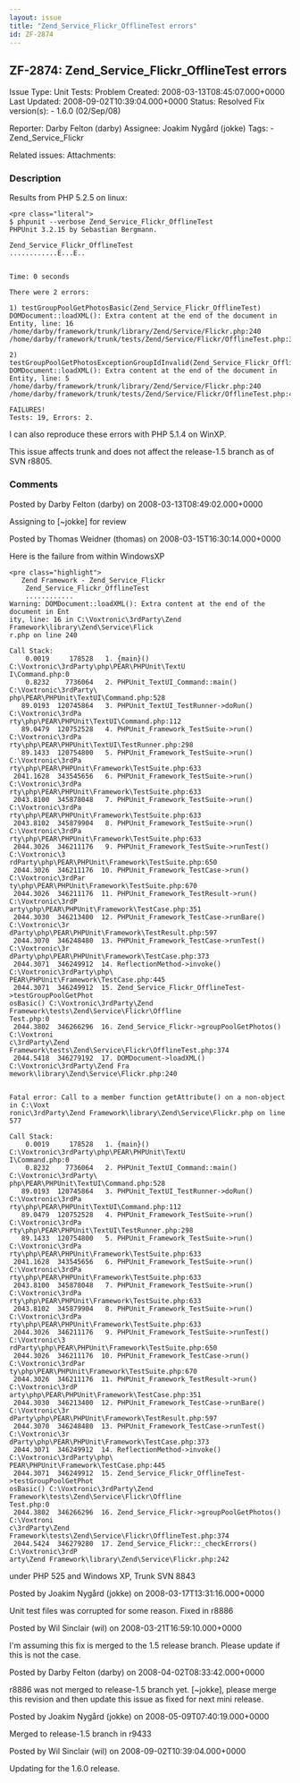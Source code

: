 ```yaml
---
layout: issue
title: "Zend_Service_Flickr_OfflineTest errors"
id: ZF-2874
---
```


ZF-2874: Zend\_Service\_Flickr\_OfflineTest errors
--------------------------------------------------

 Issue Type: Unit Tests: Problem Created: 2008-03-13T08:45:07.000+0000 Last Updated: 2008-09-02T10:39:04.000+0000 Status: Resolved Fix version(s): - 1.6.0 (02/Sep/08)
 
 Reporter:  Darby Felton (darby)  Assignee:  Joakim Nygård (jokke)  Tags: - Zend\_Service\_Flickr
 
 Related issues: 
 Attachments: 
### Description

Results from PHP 5.2.5 on linux:

 
    <pre class="literal">
    $ phpunit --verbose Zend_Service_Flickr_OfflineTest
    PHPUnit 3.2.15 by Sebastian Bergmann.
    
    Zend_Service_Flickr_OfflineTest
    ............E...E..
    
    
    Time: 0 seconds
    
    There were 2 errors:
    
    1) testGroupPoolGetPhotosBasic(Zend_Service_Flickr_OfflineTest)
    DOMDocument::loadXML(): Extra content at the end of the document in Entity, line: 16
    /home/darby/framework/trunk/library/Zend/Service/Flickr.php:240
    /home/darby/framework/trunk/tests/Zend/Service/Flickr/OfflineTest.php:374
    
    2) testGroupPoolGetPhotosExceptionGroupIdInvalid(Zend_Service_Flickr_OfflineTest)
    DOMDocument::loadXML(): Extra content at the end of the document in Entity, line: 5
    /home/darby/framework/trunk/library/Zend/Service/Flickr.php:240
    /home/darby/framework/trunk/tests/Zend/Service/Flickr/OfflineTest.php:485
    
    FAILURES!
    Tests: 19, Errors: 2.


I can also reproduce these errors with PHP 5.1.4 on WinXP.

This issue affects trunk and does not affect the release-1.5 branch as of SVN r8805.

 

 

### Comments

Posted by Darby Felton (darby) on 2008-03-13T08:49:02.000+0000

Assigning to [~jokke] for review

 

 

Posted by Thomas Weidner (thomas) on 2008-03-15T16:30:14.000+0000

Here is the failure from within WindowsXP

 
    <pre class="highlight">
       Zend Framework - Zend_Service_Flickr
        Zend_Service_Flickr_OfflineTest
        ............
    Warning: DOMDocument::loadXML(): Extra content at the end of the document in Ent
    ity, line: 16 in C:\Voxtronic\3rdParty\Zend Framework\library\Zend\Service\Flick
    r.php on line 240
    
    Call Stack:
        0.0019     178528   1. {main}() C:\Voxtronic\3rdParty\php\PEAR\PHPUnit\TextU
    I\Command.php:0
        0.8232    7736064   2. PHPUnit_TextUI_Command::main() C:\Voxtronic\3rdParty\
    php\PEAR\PHPUnit\TextUI\Command.php:528
       89.0193  120745864   3. PHPUnit_TextUI_TestRunner->doRun() C:\Voxtronic\3rdPa
    rty\php\PEAR\PHPUnit\TextUI\Command.php:112
       89.0479  120752528   4. PHPUnit_Framework_TestSuite->run() C:\Voxtronic\3rdPa
    rty\php\PEAR\PHPUnit\TextUI\TestRunner.php:298
       89.1433  120754800   5. PHPUnit_Framework_TestSuite->run() C:\Voxtronic\3rdPa
    rty\php\PEAR\PHPUnit\Framework\TestSuite.php:633
     2041.1628  343545656   6. PHPUnit_Framework_TestSuite->run() C:\Voxtronic\3rdPa
    rty\php\PEAR\PHPUnit\Framework\TestSuite.php:633
     2043.8100  345878048   7. PHPUnit_Framework_TestSuite->run() C:\Voxtronic\3rdPa
    rty\php\PEAR\PHPUnit\Framework\TestSuite.php:633
     2043.8102  345879904   8. PHPUnit_Framework_TestSuite->run() C:\Voxtronic\3rdPa
    rty\php\PEAR\PHPUnit\Framework\TestSuite.php:633
     2044.3026  346211176   9. PHPUnit_Framework_TestSuite->runTest() C:\Voxtronic\3
    rdParty\php\PEAR\PHPUnit\Framework\TestSuite.php:650
     2044.3026  346211176  10. PHPUnit_Framework_TestCase->run() C:\Voxtronic\3rdPar
    ty\php\PEAR\PHPUnit\Framework\TestSuite.php:670
     2044.3026  346211176  11. PHPUnit_Framework_TestResult->run() C:\Voxtronic\3rdP
    arty\php\PEAR\PHPUnit\Framework\TestCase.php:351
     2044.3030  346213400  12. PHPUnit_Framework_TestCase->runBare() C:\Voxtronic\3r
    dParty\php\PEAR\PHPUnit\Framework\TestResult.php:597
     2044.3070  346248480  13. PHPUnit_Framework_TestCase->runTest() C:\Voxtronic\3r
    dParty\php\PEAR\PHPUnit\Framework\TestCase.php:373
     2044.3071  346249912  14. ReflectionMethod->invoke() C:\Voxtronic\3rdParty\php\
    PEAR\PHPUnit\Framework\TestCase.php:445
     2044.3071  346249912  15. Zend_Service_Flickr_OfflineTest->testGroupPoolGetPhot
    osBasic() C:\Voxtronic\3rdParty\Zend Framework\tests\Zend\Service\Flickr\Offline
    Test.php:0
     2044.3802  346266296  16. Zend_Service_Flickr->groupPoolGetPhotos() C:\Voxtroni
    c\3rdParty\Zend Framework\tests\Zend\Service\Flickr\OfflineTest.php:374
     2044.5418  346279192  17. DOMDocument->loadXML() C:\Voxtronic\3rdParty\Zend Fra
    mework\library\Zend\Service\Flickr.php:240
    
    
    Fatal error: Call to a member function getAttribute() on a non-object in C:\Voxt
    ronic\3rdParty\Zend Framework\library\Zend\Service\Flickr.php on line 577
    
    Call Stack:
        0.0019     178528   1. {main}() C:\Voxtronic\3rdParty\php\PEAR\PHPUnit\TextU
    I\Command.php:0
        0.8232    7736064   2. PHPUnit_TextUI_Command::main() C:\Voxtronic\3rdParty\
    php\PEAR\PHPUnit\TextUI\Command.php:528
       89.0193  120745864   3. PHPUnit_TextUI_TestRunner->doRun() C:\Voxtronic\3rdPa
    rty\php\PEAR\PHPUnit\TextUI\Command.php:112
       89.0479  120752528   4. PHPUnit_Framework_TestSuite->run() C:\Voxtronic\3rdPa
    rty\php\PEAR\PHPUnit\TextUI\TestRunner.php:298
       89.1433  120754800   5. PHPUnit_Framework_TestSuite->run() C:\Voxtronic\3rdPa
    rty\php\PEAR\PHPUnit\Framework\TestSuite.php:633
     2041.1628  343545656   6. PHPUnit_Framework_TestSuite->run() C:\Voxtronic\3rdPa
    rty\php\PEAR\PHPUnit\Framework\TestSuite.php:633
     2043.8100  345878048   7. PHPUnit_Framework_TestSuite->run() C:\Voxtronic\3rdPa
    rty\php\PEAR\PHPUnit\Framework\TestSuite.php:633
     2043.8102  345879904   8. PHPUnit_Framework_TestSuite->run() C:\Voxtronic\3rdPa
    rty\php\PEAR\PHPUnit\Framework\TestSuite.php:633
     2044.3026  346211176   9. PHPUnit_Framework_TestSuite->runTest() C:\Voxtronic\3
    rdParty\php\PEAR\PHPUnit\Framework\TestSuite.php:650
     2044.3026  346211176  10. PHPUnit_Framework_TestCase->run() C:\Voxtronic\3rdPar
    ty\php\PEAR\PHPUnit\Framework\TestSuite.php:670
     2044.3026  346211176  11. PHPUnit_Framework_TestResult->run() C:\Voxtronic\3rdP
    arty\php\PEAR\PHPUnit\Framework\TestCase.php:351
     2044.3030  346213400  12. PHPUnit_Framework_TestCase->runBare() C:\Voxtronic\3r
    dParty\php\PEAR\PHPUnit\Framework\TestResult.php:597
     2044.3070  346248480  13. PHPUnit_Framework_TestCase->runTest() C:\Voxtronic\3r
    dParty\php\PEAR\PHPUnit\Framework\TestCase.php:373
     2044.3071  346249912  14. ReflectionMethod->invoke() C:\Voxtronic\3rdParty\php\
    PEAR\PHPUnit\Framework\TestCase.php:445
     2044.3071  346249912  15. Zend_Service_Flickr_OfflineTest->testGroupPoolGetPhot
    osBasic() C:\Voxtronic\3rdParty\Zend Framework\tests\Zend\Service\Flickr\Offline
    Test.php:0
     2044.3802  346266296  16. Zend_Service_Flickr->groupPoolGetPhotos() C:\Voxtroni
    c\3rdParty\Zend Framework\tests\Zend\Service\Flickr\OfflineTest.php:374
     2044.5424  346279280  17. Zend_Service_Flickr::_checkErrors() C:\Voxtronic\3rdP
    arty\Zend Framework\library\Zend\Service\Flickr.php:242


under PHP 525 and Windows XP, Trunk SVN 8843

 

 

Posted by Joakim Nygård (jokke) on 2008-03-17T13:31:16.000+0000

Unit test files was corrupted for some reason. Fixed in r8886

 

 

Posted by Wil Sinclair (wil) on 2008-03-21T16:59:10.000+0000

I'm assuming this fix is merged to the 1.5 release branch. Please update if this is not the case.

 

 

Posted by Darby Felton (darby) on 2008-04-02T08:33:42.000+0000

r8886 was not merged to release-1.5 branch yet. [~jokke], please merge this revision and then update this issue as fixed for next mini release.

 

 

Posted by Joakim Nygård (jokke) on 2008-05-09T07:40:19.000+0000

Merged to release-1.5 branch in r9433

 

 

Posted by Wil Sinclair (wil) on 2008-09-02T10:39:04.000+0000

Updating for the 1.6.0 release.

 

 